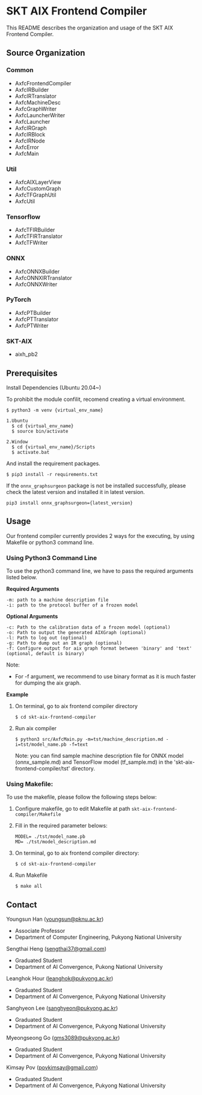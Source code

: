 # SKT AIX Frontend Compiler

This README describes the organization and usage of the SKT AIX Frontend Compiler.

## **Source Organization**

### **Common**

* AxfcFrontendCompiler
* AxfcIRBuilder
* AxfcIRTranslator
* AxfcMachineDesc
* AxfcGraphWriter
* AxfcLauncherWriter
* AxfcLauncher  
* AxfcIRGraph
* AxfcIRBlock
* AxfcIRNode
* AxfcError
* AxfcMain

### **Util**

* AxfcAIXLayerView
* AxfcCustomGraph
* AxfcTFGraphUtil
* AxfcUtil

### **Tensorflow**

* AxfcTFIRBuilder
* AxfcTFIRTranslator
* AxfcTFWriter

### **ONNX**
* AxfcONNXBuilder
* AxfcONNXIRTranslator
* AxfcONNXWriter

### **PyTorch**
* AxfcPTBuilder
* AxfcPTTranslator
* AxfcPTWriter

### **SKT-AIX**

* aixh_pb2

## **Prerequisites**
Install Dependencies (Ubuntu 20.04~)

To prohibit the module confilit, recomend creating a virtual environment.

```
$ python3 -m venv {virtual_env_name}

1.Ubuntu
  $ cd {virtual_env_name}
  $ source bin/activate

2.Window
  $ cd {virtual_env_name}/Scripts
  $ activate.bat
```

And install the requirement packages.
```
$ pip3 install -r requirements.txt
```
If the `onnx_graphsurgeon` package is not be installed successfully, please check the latest version and installed it in latest version.

```
pip3 install onnx_graphsurgeon={latest_version}
```
## **Usage** 

Our frontend compiler currently provides 2 ways for the executing, by using Makefile or python3 command line.
### **Using Python3 Command Line**
To use the python3 command line, we have to pass the required arguments listed below.

**Required Arguments**
    
    -m: path to a machine description file 
    -i: path to the protocol buffer of a frozen model

 **Optional Arguments**

    -c: Path to the calibration data of a frozen model (optional)
    -o: Path to output the generated AIXGraph (optional)
    -l: Path to log out (optional)
    -g: Path to dump out an IR graph (optional)
    -f: Configure output for aix graph format between 'binary' and 'text' (optional, default is binary)
  Note:

* For -f argument, we recommend to use binary format as it is much faster for dumping the aix graph.
 
 **Example**

1. On terminal, go to aix frontend compiler directory
    ```    
    $ cd skt-aix-frontend-compiler
    ```
2. Run aix compiler
   ```
   $ python3 src/AxfcMain.py -m=tst/machine_description.md -i=tst/model_name.pb -f=text
   ```

   Note: you can find sample machine description file for ONNX model (onnx_sample.md) and TensorFlow model (tf_sample.md) in the 'skt-aix-frontend-compiler/tst' directory.

### **Using Makefile:**
To use the makefile, please follow the following steps below:

1. Configure makefile, go to edit Makefile at path ``skt-aix-frontend-compiler/Makefile``


2. Fill in the required parameter belows:
   ```
   MODEL= ./tst/model_name.pb 
   MD= ./tst/model_description.md
   ```
3. On terminal, go to aix frontend compiler directory:
    ```    
    $ cd skt-aix-frontend-compiler
    ```
4. Run Makefile
    ```
    $ make all
    ```

## **Contact**

Youngsun Han (youngsun@pknu.ac.kr)

* Associate Professor
* Department of Computer Engineering, Pukyong National University

Sengthai Heng (sengthai37@gmail.com)

* Graduated Student
* Department of AI Convergence, Pukong National University

Leanghok Hour (leanghok@pukyong.ac.kr)

* Graduated Student
* Department of AI Convergence, Pukyong National University

Sanghyeon Lee (sanghyeon@pukyong.ac.kr)

* Graduated Student
* Department of AI Convergence, Pukyong National University

Myeongseong Go (gms3089@pukyong.ac.kr)

* Graduated Student
* Department of AI Convergence, Pukyong National University

Kimsay Pov (povkimsay@gmail.com)

* Graduated Student
* Department of AI Convergence, Pukyong National University